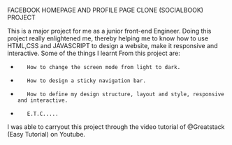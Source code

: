 FACEBOOK HOMEPAGE AND PROFILE PAGE CLONE (SOCIALBOOK) PROJECT

This is a major project for me as a junior front-end Engineer. 
Doing this project really enlightened me, thereby helping me to know how to use HTML,CSS and JAVASCRIPT to design a website, make it responsive and interactive.
Some of the things I learnt From this project are: 
*        How to change the screen mode from light to dark.
*        How to design a sticky navigation bar.
*        How to define my design structure, layout and style, responsive and interactive.
*        E.T.C.....

I was able to carryout this project through the video tutorial of @Greatstack (Easy Tutorial) on Youtube.
